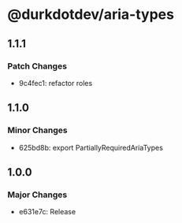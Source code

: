 # @durkdotdev/aria-types

## 1.1.1

### Patch Changes

- 9c4fec1: refactor roles

## 1.1.0

### Minor Changes

- 625bd8b: export PartiallyRequiredAriaTypes

## 1.0.0

### Major Changes

- e631e7c: Release
